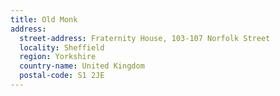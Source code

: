 ```yaml
---
title: Old Monk
address:
  street-address: Fraternity House, 103-107 Norfolk Street
  locality: Sheffield
  region: Yorkshire
  country-name: United Kingdom
  postal-code: S1 2JE
---
```


